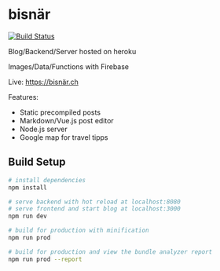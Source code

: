 # bisnär
[![Build Status](https://travis-ci.org/tuelsch/bolg.svg?branch=develop)](https://travis-ci.org/tuelsch/bolg)

Blog/Backend/Server hosted on heroku

Images/Data/Functions with Firebase

Live: https://bisnär.ch

Features:
- Static precompiled posts
- Markdown/Vue.js post editor
- Node.js server
- Google map for travel tipps

## Build Setup

``` bash
# install dependencies
npm install

# serve backend with hot reload at localhost:8080
# serve frontend and start blog at localhost:3000
npm run dev

# build for production with minification
npm run prod

# build for production and view the bundle analyzer report
npm run prod --report
```
